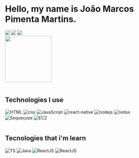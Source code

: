 # Hello, my name is João Marcos Pimenta Martins.
<div> 
  <a href="https://www.instagram.com/j0ao__marc0s/" target="_blank"><img src="https://img.shields.io/badge/-Instagram-%23E4405F?style=for-the-badge&logo=instagram&logoColor=white" target="_blank"></a>
  <a href = "mailto:joaomarcos2727@outlook.com"><img src="https://img.shields.io/badge/Microsoft_Outlook-0078D4?style=for-the-badge&logo=microsoft-outlook&logoColor=white" target="_blank"></a>
  <a href="https://www.linkedin.com/in/jo%C3%A3o-marcos-pimenta-martins-356463215/" target="_blank"><img src="https://img.shields.io/badge/-LinkedIn-%230077B5?style=for-the-badge&logo=linkedin&logoColor=white" target="_blank"></a>
 </div>
<div>
  <a href="https://github.com/joaomarcos-exe"></a>
  <img height="152em" src="https://github-readme-stats.vercel.app/api?username=joaomarcos-exe&show_icons=true&theme=tokyonight&include_all_commits=true&count_private=true"/>
  
</div><br>

## Technologies I use  
<div style="display: inline_block">
  <img align="center" alt="HTML" src="https://img.shields.io/badge/HTML5-E34F26?style=for-the-badge&logo=html5&logoColor=white">
  <img align="center" alt="css" src="https://img.shields.io/badge/CSS3-1572B6?style=for-the-badge&logo=css3&logoColor=white">
  <img align="center" alt="JavaScript"  src="https://img.shields.io/badge/JavaScript-323330?style=for-the-badge&logo=javascript&logoColor=F7DF1E">
  <img align="center" alt="react-native" src="https://img.shields.io/badge/React_Native-20232A?style=for-the-badge&logo=react&logoColor=61DAFB">
  <img align="center" alt="nodejs" src="https://img.shields.io/badge/Node.js-43853D?style=for-the-badge&logo=node.js&logoColor=white">
  <img align="center" alt="redux" src="https://img.shields.io/badge/Redux-593D88?style=for-the-badge&logo=redux&logoColor=white">
  <img align="center" alt="Sequeçoze"  src="https://img.shields.io/badge/sequelize-323330?style=for-the-badge&logo=sequelize&logoColor=blue">
  <img align="center" alt="EC2" src="https://img.shields.io/badge/Amazon_AWS-232F3E?style=for-the-badge&logo=amazon-aws&logoColor=white">
</div>
<br>

## Tecnologies that i'm learn
<div style="display: inline_block">
  <img align="center" alt="TS" src="https://img.shields.io/badge/TypeScript-007ACC?style=for-the-badge&logo=typescript&logoColor=white">
  <img align="center" alt="Java" src="https://img.shields.io/badge/Java-ED8B00?style=for-the-badge&logo=java&logoColor=white">
  <img align="center" alt="ReactJS" src="https://img.shields.io/badge/React-20232A?style=for-the-badge&logo=react&logoColor=61DAFB">
  <img align="center" alt="ReactJS" src="https://img.shields.io/badge/React-20232A?style=for-the-badge&logo=react&logoColor=61DAFB">
</div>
 

